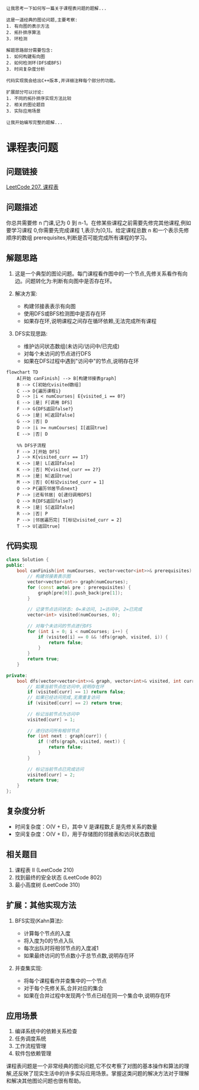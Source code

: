 ```thinking
让我思考一下如何写一篇关于课程表问题的题解...

这是一道经典的图论问题,主要考察:
1. 有向图的表示方法
2. 拓扑排序算法
3. 环检测

解题思路部分需要包含:
1. 如何构建有向图
2. 如何检测环(DFS或BFS)
3. 时间复杂度分析

代码实现我会给出C++版本,并详细注释每个部分的功能。

扩展部分可以讨论:
1. 不同的拓扑排序实现方法比较
2. 相关的图论题目
3. 实际应用场景

让我开始编写完整的题解...
```

# 课程表问题

## 问题链接
[LeetCode 207. 课程表](https://leetcode.com/problems/course-schedule/)

## 问题描述
你总共需要修 n 门课,记为 0 到 n-1。在修某些课程之前需要先修完其他课程,例如要学习课程 0,你需要先完成课程 1,表示为[0,1]。给定课程总数 n 和一个表示先修顺序的数组 prerequisites,判断是否可能完成所有课程的学习。

## 解题思路
1. 这是一个典型的图论问题。每门课程看作图中的一个节点,先修关系看作有向边。问题转化为:判断有向图中是否存在环。

2. 解决方案:
   - 构建邻接表表示有向图
   - 使用DFS或BFS检测图中是否存在环
   - 如果存在环,说明课程之间存在循环依赖,无法完成所有课程

3. DFS实现思路:
   - 维护访问状态数组(未访问/访问中/已完成)
   - 对每个未访问的节点进行DFS
   - 如果在DFS过程中遇到"访问中"的节点,说明存在环

```mermaid
flowchart TD
    A[开始 canFinish] --> B[构建邻接表graph]
    B --> C[初始化visited数组]
    C --> D{遍历课程i}
    D --> |i < numCourses| E{visited_i == 0?}
    E --> |是| F[调用 DFS]
    F --> G{DFS返回false?}
    G --> |是| H[返回false]
    G --> |否| D
    D --> |i >= numCourses| I[返回true]
    E --> |否| D

    %% DFS子流程
    F --> J[开始 DFS]
    J --> K{visited_curr == 1?}
    K --> |是| L[返回false]
    K --> |否| M{visited_curr == 2?}
    M --> |是| N[返回true]
    M --> |否| O[标记visited_curr = 1]
    O --> P{遍历邻居节点next}
    P --> |还有邻居| Q[递归调用DFS]
    Q --> R{DFS返回false?}
    R --> |是| S[返回false]
    R --> |否| P
    P --> |邻居遍历完| T[标记visited_curr = 2]
    T --> U[返回true]
```

## 代码实现

```cpp
class Solution {
public:
    bool canFinish(int numCourses, vector<vector<int>>& prerequisites) {
        // 构建邻接表表示图
        vector<vector<int>> graph(numCourses);
        for (const auto& pre : prerequisites) {
            graph[pre[0]].push_back(pre[1]);
        }
        
        // 记录节点访问状态: 0=未访问, 1=访问中, 2=已完成
        vector<int> visited(numCourses, 0);
        
        // 对每个未访问的节点进行DFS
        for (int i = 0; i < numCourses; i++) {
            if (visited[i] == 0 && !dfs(graph, visited, i)) {
                return false;
            }
        }
        return true;
    }
    
private:
    bool dfs(vector<vector<int>>& graph, vector<int>& visited, int curr) {
        // 如果当前节点在访问中,说明存在环
        if (visited[curr] == 1) return false;
        // 如果已经访问完成,无需重复访问
        if (visited[curr] == 2) return true;
        
        // 标记当前节点为访问中
        visited[curr] = 1;
        
        // 递归访问所有相邻节点
        for (int next : graph[curr]) {
            if (!dfs(graph, visited, next)) {
                return false;
            }
        }
        
        // 标记当前节点已完成访问
        visited[curr] = 2;
        return true;
    }
};
```

## 复杂度分析
- 时间复杂度：O(V + E)，其中 V 是课程数,E 是先修关系的数量
- 空间复杂度：O(V + E)，用于存储图的邻接表和访问状态数组

## 相关题目
1. 课程表 II (LeetCode 210)
2. 找到最终的安全状态 (LeetCode 802)
3. 最小高度树 (LeetCode 310)

## 扩展：其他实现方法
1. BFS实现(Kahn算法):
   - 计算每个节点的入度
   - 将入度为0的节点入队
   - 每次出队时将相邻节点的入度减1
   - 如果最终访问的节点数小于总节点数,说明存在环

2. 并查集实现:
   - 将每个课程看作并查集中的一个节点
   - 对于每个先修关系,合并对应的集合
   - 如果在合并过程中发现两个节点已经在同一个集合中,说明存在环

## 应用场景
1. 编译系统中的依赖关系检查
2. 任务调度系统
3. 工作流程管理
4. 软件包依赖管理

课程表问题是一个非常经典的图论问题,它不仅考察了对图的基本操作和算法的理解,还反映了现实生活中的许多实际应用场景。掌握这类问题的解决方法对于理解和解决其他图论问题也很有帮助。
